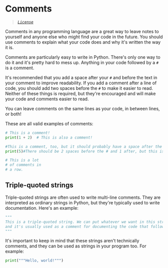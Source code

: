 # Comments

> *[`License`](https://github.com/bsoyka/python-guides/blob/main/LICENSE)*

Comments in any programming language are a great way to leave notes to
yourself and anyone else who might find your code in the future. You should
use comments to explain what your code does and why it's written the way it
is.

Comments are particularly easy to write in Python. There's only one way to do
it and it's pretty hard to mess up. Anything in your code followed by a `#` is
a comment.

It's recommended that you add a space after your `#` and before the text in
your comment to improve readability. If you add a comment after a line of
code, you should add two spaces before the `#` to make it easier to read.
Neither of these things is required, but they're encouraged and will make your
code and comments easier to read.

You can leave comments on the same lines as your code, in between lines, or
both!

These are all valid examples of comments:

```py
# This is a comment!
print(1 + 2)  # This is also a comment!

#This is a comment, too, but it should probably have a space after the #.
print(5)#There should be 2 spaces before the # and 1 after, but this is valid.

# This is a lot
# of comments in
# a row.
```

## Triple-quoted strings

Triple-quoted strings are often used to write multi-line comments. They are
interpreted as ordinary strings in Python, but they're typically used to write
documentation. Here's an example:

```py
"""
This is a triple-quoted string. We can put whatever we want in this string,
and it's usually used as a comment for documenting the code that follows.
"""
```

It's important to keep in mind that these strings aren't technically comments,
and they can be used as strings in your program too. For example:

```py
print("""Hello, world!""")
```
